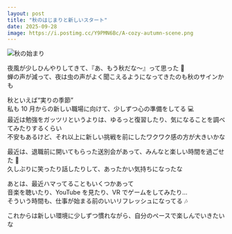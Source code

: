 ```yaml
---
layout: post
title: "秋のはじまりと新しいスタート"
date: 2025-09-28
image: https://i.postimg.cc/Y9PMN6Bc/A-cozy-autumn-scene.png
---
```


![秋の始まり](https://i.postimg.cc/Y9PMN6Bc/A-cozy-autumn-scene.png)

夜風が少しひんやりしてきて、『あ、もう秋だな〜』って思った 🍁  
蝉の声が減って、夜は虫の声がよく聞こえるようになってきたのも秋のサインかも

秋といえば“実りの季節”  
私も 10 月からの新しい職場に向けて、少しずつ心の準備をしてる 💻  
最近は勉強をガッツリというよりは、ゆるっと復習したり、気になることを調べてみたりするくらい  
不安もあるけど、それ以上に新しい挑戦を前にしたワクワク感の方が大きいかな

最近は、退職前に開いてもらった送別会があって、みんなと楽しい時間を過ごせた 🎉  
久しぶりに笑ったり話したりして、あったかい気持ちになったな

あとは、最近ハマってることもいくつかあって  
音楽を聴いたり、YouTube を見たり、VR でゲームをしてみたり…  
そういう時間も、仕事が始まる前のいいリフレッシュになってる 🎶

これからは新しい環境に少しずつ慣れながら、自分のペースで楽しんでいきたいな
